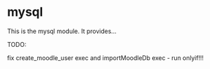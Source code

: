 # mysql #

This is the mysql module. It provides...

TODO:

fix create_moodle_user exec and importMoodleDb exec - run onlyif!!!

